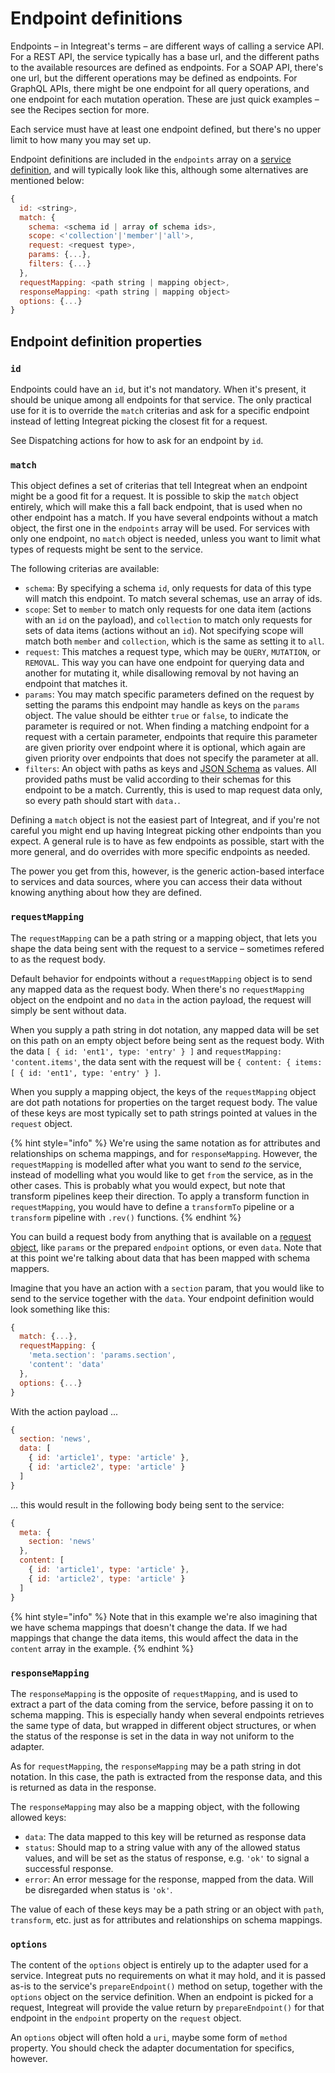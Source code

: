 # Endpoint definitions

Endpoints – in Integreat's terms – are different ways of calling a service API. For a REST API, the service typically has a base url, and the different paths to the available resources are defined as endpoints. For a SOAP API, there's one url, but the different operations may be defined as endpoints. For GraphQL APIs, there might be one endpoint for all query operations, and one endpoint for each mutation operation. These are just quick examples – see the Recipes section for more.

Each service must have at least one endpoint defined, but there's no upper limit to how many you may set up.

Endpoint definitions are included in the `endpoints` array on a [service definition](service-definitions.md), and will typically look like this, although some alternatives are mentioned below:

```javascript
{
  id: <string>,
  match: {
    schema: <schema id | array of schema ids>,
    scope: <'collection'|'member'|'all'>,
    request: <request type>,
    params: {...},
    filters: {...}
  },
  requestMapping: <path string | mapping object>,
  responseMapping: <path string | mapping object>
  options: {...}
}
```

## Endpoint definition properties

### `id`

Endpoints could have an `id`, but it's not mandatory. When it's present, it should be unique among all endpoints for that service. The only practical use for it is to override the `match` criterias and ask for a specific endpoint instead of letting Integreat picking the closest fit for a request.

See Dispatching actions for how to ask for an endpoint by `id`.

### `match`

This object defines a set of criterias that tell Integreat when an endpoint might be a good fit for a request. It is possible to skip the `match` object entirely, which will make this a fall back endpoint, that is used when no other endpoint has a match. If you have several endpoints without a match object, the first one in the `endpoints` array will be used. For services with only one endpoint, no `match` object is needed, unless you want to limit what types of requests might be sent to the service.

The following criterias are available:

* `schema`: By specifying a schema `id`, only requests for data of this type will match this endpoint. To match several schemas, use an array of ids.
* `scope`: Set to `member` to match only requests for one data item \(actions with an `id` on the payload\), and `collection` to match only requests for sets of data items \(actions without an `id`\). Not specifying scope will match both `member` and `collection`, which is the same as setting it to `all`. 
* `request`: This matches a request type, which may be `QUERY`, `MUTATION`, or `REMOVAL`. This way you can have one endpoint for querying data and another for mutating it, while disallowing removal by not having an endpoint that matches it.
* `params`: You may match specific parameters defined on the request by setting the params this endpoint may handle as keys on the `params` object. The value should be eithter `true` or `false`, to indicate the parameter is required or not. When finding a matching endpoint for a request with a certain parameter, endpoints that require this parameter are given priority over endpoint where it is optional, which again are given priority over endpoints that does not specify the parameter at all.
* `filters`: An object with paths as keys and [JSON Schema](http://json-schema.org) as values. All provided paths must be valid according to their schemas for this endpoint to be a match. Currently, this is used to map request data only, so every path should start with `data.`.

Defining a `match` object is not the easiest part of Integreat, and if you're not careful you might end up having Integreat picking other endpoints than you expect. A general rule is to have as few endpoints as possible, start with the more general, and do overrides with more specific endpoints as needed.

The power you get from this, however, is the generic action-based interface to services and data sources, where you can access their data without knowing anything about how they are defined.

### `requestMapping`

The `requestMapping` can be a path string or a mapping object, that lets you shape the data being sent with the request to a service – sometimes refered to as the request body.

Default behavior for endpoints without a `requestMapping` object is to send any mapped data as the request body. When there's no `requestMapping` object on the endpoint and no `data` in the action payload, the request will simply be sent without data.

When you supply a path string in dot notation, any mapped data will be set on this path on an empty object before being sent as the request body. With the data `[ { id: 'ent1', type: 'entry' } ]` and `requestMapping: 'content.items'`, the data sent with the request will be `{ content: { items: [ { id: 'ent1', type: 'entry' } ]`.

When you supply a mapping object, the keys of the `requestMapping` object are dot path notations for properties on the target request body. The value of these keys are most typically set to path strings pointed at values in the `request` object.

{% hint style="info" %}
We're using the same notation as for attributes and relationships on schema mappings, and for `responseMapping`. However, the `requestMapping` is modelled after what you want to send _to_ the service, instead of modelling what you would like to get `from` the service, as in the other cases. This is probably what you would expect, but note that transform pipelines keep their direction. To apply a transform function in `requestMapping`, you would have to define a `transformTo` pipeline or a `transform` pipeline with `.rev()` functions.
{% endhint %}

You can build a request body from anything that is available on a [request object](../advanced-topics/writing-adapters/request-objects.md), like `params` or the prepared `endpoint` options, or even `data`. Note that at this point we're talking about data that has been mapped with schema mappers.

Imagine that you have an action with a `section` param, that you would like to send to the service together with the `data`. Your endpoint definition would look something like this:

```javascript
{
  match: {...},
  requestMapping: {
    'meta.section': 'params.section',
    'content': 'data'
  },
  options: {...}
}
```

With the action payload ...

```javascript
{
  section: 'news',
  data: [
    { id: 'article1', type: 'article' },
    { id: 'article2', type: 'article' }
  ]
}
```

... this would result in the following body being sent to the service:

```javascript
{
  meta: {
    section: 'news'
  },
  content: [
    { id: 'article1', type: 'article' },
    { id: 'article2', type: 'article' }
  ]
}
```

{% hint style="info" %}
Note that in this example we're also imagining that we have schema mappings that doesn't change the data. If we had mappings that change the data items, this would affect the data in the `content` array in the example.
{% endhint %}

### `responseMapping`

The `responseMapping` is the opposite of `requestMapping`, and is used to extract a part of the data coming from the service, before passing it on to schema mapping. This is especially handy when several endpoints retrieves the same type of data, but wrapped in different object structures, or when the status of the response is set in the data in way not uniform to the adapter.

As for `requestMapping`, the `responseMapping` may be a path string in dot notation. In this case, the path is extracted from the response data, and this is returned as data in the response.

The `responseMapping` may also be a mapping object, with the following allowed keys:

* `data`: The data mapped to this key will be returned as response data
* `status`: Should map to a string value with any of the allowed status values, and will be set as the status of response, e.g. `'ok'` to signal a successful response.
* `error`: An error message for the response, mapped from the data. Will be disregarded when status is `'ok'`.

The value of each of these keys may be a path string or an object with `path`, `transform`, etc. just as for attributes and relationships on schema mappings.

### `options`

The content of the `options` object is entirely up to the adapter used for a service. Integreat puts no requirements on what it may hold, and it is passed as-is to the service's `prepareEndpoint()` method on setup, together with the `options` object on the service definition. When an endpoint is picked for a request, Integreat will provide the value return by `prepareEndpoint()` for that endpoint in the `endpoint` property on the `request` object.

An `options` object will often hold a `uri`, maybe some form of `method` property. You should check the adapter documentation for specifics, however.

